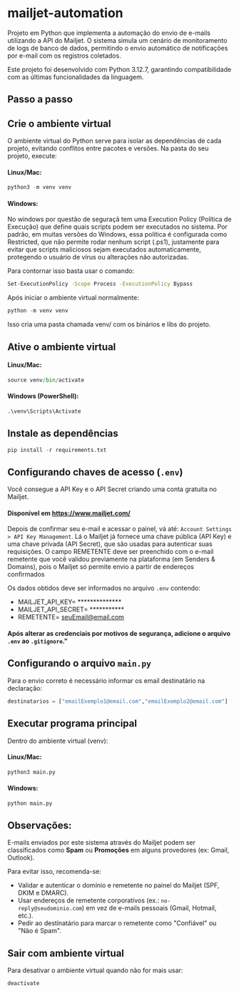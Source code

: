 # mailjet-automation

Projeto em Python que implementa a automação do envio de e-mails utilizando a API do Mailjet.
O sistema simula um cenário de monitoramento de logs de banco de dados, permitindo o envio automático de notificações por e-mail com os registros coletados.

Este projeto foi desenvolvido com Python 3.12.7, garantindo compatibilidade com as últimas funcionalidades da linguagem.

## Passo a passo

## Crie o ambiente virtual
O ambiente virtual do Python serve para isolar as dependências de cada projeto, evitando conflitos entre pacotes e versões. 
Na pasta do seu projeto, execute:

#### Linux/Mac:
```python
python3 -m venv venv
```

#### Windows:
No windows por questão de seguraçã tem uma Execution Policy (Política de Execução) que define quais scripts podem ser executados no sistema. Por padrão, em muitas versões do Windows, essa política é configurada como Restricted, que não permite rodar nenhum script (.ps1), justamente para evitar que scripts maliciosos sejam executados automaticamente, protegendo o usuário de vírus ou alterações não autorizadas.

Para contornar isso basta usar o comando:
```bash
Set-ExecutionPolicy -Scope Process -ExecutionPolicy Bypass
```
Após iniciar o ambiente virtual normalmente:
```python
python -m venv venv
```

Isso cria uma pasta chamada venv/ com os binários e libs do projeto.

## Ative o ambiente virtual

#### Linux/Mac:
```python
source venv/bin/activate
```
#### Windows (PowerShell):
```python
.\venv\Scripts\Activate
```

## Instale as dependências
```python
pip install -r requirements.txt
```

## Configurando chaves de acesso (```.env```)
Você consegue a API Key e o API Secret criando uma conta gratuita no Mailjet. <br>

####  Disponível em https://www.mailjet.com/
Depois de confirmar seu e-mail e acessar o painel, vá até:
```Account Settings > API Key Management```. 
Lá o Mailjet já fornece uma chave pública (API Key) e uma chave privada (API Secret), que são usadas para autenticar suas requisições. O campo REMETENTE deve ser preenchido com o e-mail remetente que você validou previamente na plataforma (em Senders & Domains), pois o Mailjet só permite envio a partir de endereços confirmados

Os dados obtidos deve ser informados no arquivo ```.env``` contendo:
- MAILJET_API_KEY= **************
- MAILJET_API_SECRET= ***********
- REMETENTE= seuEmail@email.com
#### Após alterar as credenciais por motivos de segurança, adicione o arquivo ```.env``` ao ```.gitignore```.”


##  Configurando o arquivo ```main.py```
Para o envio correto é necessário informar os email destinatário na declaração:
```python
destinatarios = ["emailExemplo1@email.com","emailExemplo2@email.com"]
``` 

## Executar programa principal
Dentro do ambiente virtual (venv):

#### Linux/Mac:
```python
python3 main.py
```

#### Windows:
```python
python main.py
```

## Observações:
E-mails enviados por este sistema através do Mailjet podem ser classificados como **Spam** ou **Promoções** em alguns provedores (ex: Gmail, Outlook).  
 
 Para evitar isso, recomenda-se:  
- Validar e autenticar o domínio e remetente no painel do Mailjet (SPF, DKIM e DMARC).  
- Usar endereços de remetente corporativos (ex.: `no-reply@seudominio.com`) em vez de e-mails pessoais (Gmail, Hotmail, etc.).  
- Pedir ao destinatário para marcar o remetente como "Confiável" ou "Não é Spam".  

## Sair com ambiente virtual
Para desativar o ambiente virtual quando não for mais usar:
```python
deactivate
```

